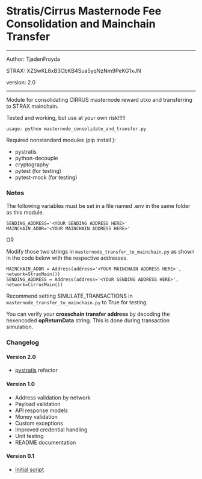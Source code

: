 
Stratis/Cirrus Masternode Fee Consolidation and Mainchain Transfer
=======================================================
---
Author: TjadenFroyda

STRAX: XZSwKL8xB3CbKB4Sua5yqNzNm9PeKG1xJN

version: 2.0

---
Module for consolidating CIRRUS masternode reward utxo and transferring to STRAX mainchain.

Tested and working, but use at your own risk!!!!!

```
usage: python masternode_consolidate_and_transfer.py
```

Required nonstandard modules (pip install <module>):

* pystratis 
* python-decouple
* cryptography
* pytest (for testing)
* pytest-mock (for testing)
 
### Notes

The following variables must be set in a file named .env in the same folder as this module. 
```
SENDING_ADDRESS='<YOUR SENDING ADDRESS HERE>'
MAINCHAIN_ADDR='<YOUR MAINCHAIN ADDRESS HERE>'
```
OR
    
Modify those two strings in `masternode_transfer_to_mainchain.py` as shown in the code below with the respective addresses.
```
MAINCHAIN_ADDR = Address(address='<YOUR MAINCHAIN ADDRESS HERE>', network=StraxMain())
SENDING_ADDRESS = Address(address='<YOUR SENDING ADDRESS HERE>', network=CirrusMain())
```

Recommend setting SIMULATE_TRANSACTIONS in `masternode_transfer_to_mainchain.py` to True for testing.

You can verify your **crosschain transfer address** by decoding the hexencoded **opReturnData** string. This is done during transaction simulation. 

### Changelog
#### Version 2.0
- [pystratis](http://github.com/stratisproject/pystratis) refactor

#### Version 1.0
- Address validation by network
- Payload validation
- API response models
- Money validation
- Custom exceptions
- Improved credential handling
- Unit testing
- README documentation

#### Version 0.1
- [Initial script](http://pastebin.com/VUarbCcE)

  
